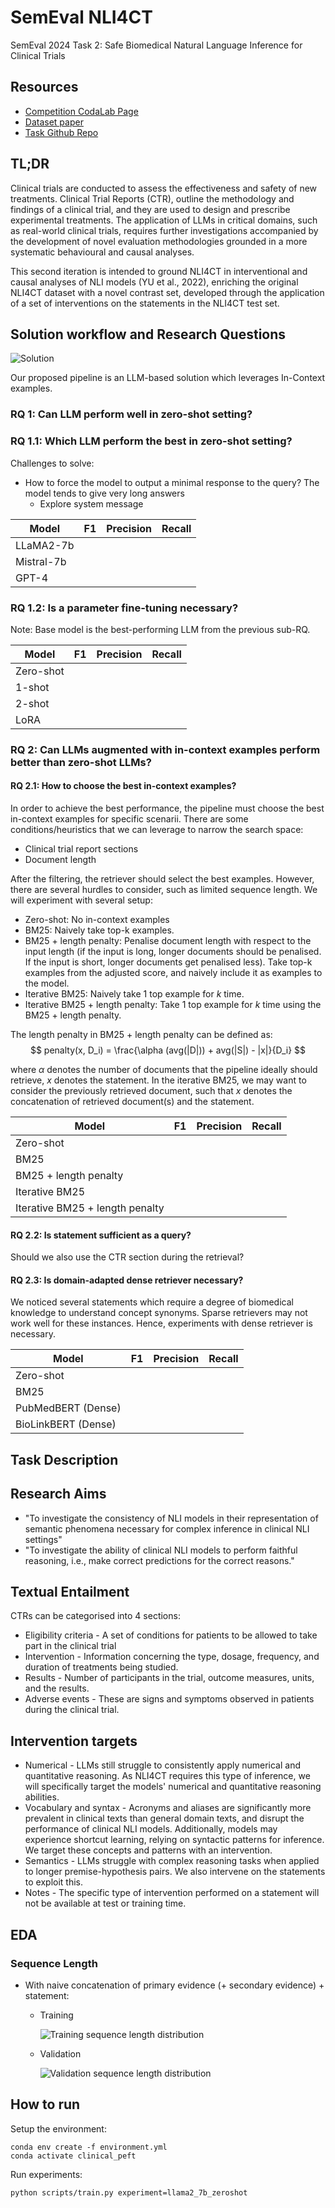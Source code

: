 # SemEval NLI4CT

SemEval 2024 Task 2: Safe Biomedical Natural Language Inference for Clinical Trials

## Resources

- [Competition CodaLab Page](https://codalab.lisn.upsaclay.fr/competitions/16190?secret_key=4863f655-9dd6-43f0-b710-f17cb67af607)
- [Dataset paper](https://arxiv.org/abs/2305.03598)
- [Task Github Repo](https://github.com/ai-systems/Task-2-SemEval-2024/tree/main)

## TL;DR

Clinical trials are conducted to assess the effectiveness and safety of new treatments.
Clinical Trial Reports (CTR), outline the methodology and findings of a clinical trial, and they are used to design and prescribe experimental treatments.
The application of LLMs in critical domains, such as real-world clinical trials, requires further investigations accompanied by the development of novel evaluation methodologies grounded in a more systematic behavioural and causal analyses.

This second iteration is intended to ground NLI4CT in interventional and causal analyses of NLI models (YU et al., 2022), enriching the original NLI4CT dataset with a novel contrast set, developed through the application of a set of interventions on the statements in the NLI4CT test set.

## Solution workflow and Research Questions

![Solution](docs/SemEval_NLI4CT_Solution.png)

Our proposed pipeline is an LLM-based solution which leverages In-Context examples.

### RQ 1: Can LLM perform well in zero-shot setting?

### RQ 1.1: Which LLM perform the best in zero-shot setting?

Challenges to solve:
- How to force the model to output a minimal response to the query? The model tends to give very long answers
  - Explore system message

| Model      | F1 | Precision | Recall |
| ---------- | -- | --------- | ------ |
| LLaMA2-7b  |    |           |        |
| Mistral-7b |    |           |        |
| GPT-4      |    |           |        |

### RQ 1.2: Is a parameter fine-tuning necessary?

Note: Base model is the best-performing LLM from the previous sub-RQ.

| Model      | F1 | Precision | Recall |
| ---------- | -- | --------- | ------ |
| Zero-shot  |    |           |        |
| 1-shot     |    |           |        |
| 2-shot     |    |           |        |
| LoRA       |    |           |        |

### RQ 2: Can LLMs augmented with in-context examples perform better than zero-shot LLMs?

#### RQ 2.1: How to choose the best in-context examples?

In order to achieve the best performance, the pipeline must choose the best in-context examples for specific scenarii.
There are some conditions/heuristics that we can leverage to narrow the search space:

- Clinical trial report sections
- Document length

After the filtering, the retriever should select the best examples.
However, there are several hurdles to consider, such as limited sequence length.
We will experiment with several setup:

- Zero-shot: No in-context examples
- BM25: Naively take top-k examples.
- BM25 + length penalty: Penalise document length with respect to the input length (if the input is long, longer documents should be penalised. If the input is short, longer documents get penalised less). Take top-k examples from the adjusted score, and naively include it as examples to the model.
- Iterative BM25: Naively take 1 top example for $k$ time.
- Iterative BM25 + length penalty: Take 1 top example for $k$ time using the BM25 + length penalty.

The length penalty in BM25 + length penalty can be defined as:
$$
penalty(x, D_i) = \frac{\alpha (avg(|D|)) + avg(|S|) - |x|}{D_i}
$$

where $\alpha$ denotes the number of documents that the pipeline ideally should retrieve, $x$ denotes the statement. In the iterative BM25, we may want to consider the previously retrieved document, such that $x$ denotes the concatenation of retrieved document(s) and the statement.


| Model                           | F1 | Precision | Recall |
| ------------------------------- | -- | --------- | ------ |
| Zero-shot                       |    |           |        |
| BM25                            |    |           |        |
| BM25 + length penalty           |    |           |        |
| Iterative BM25                  |    |           |        |
| Iterative BM25 + length penalty |    |           |        |

#### RQ 2.2: Is statement sufficient as a query?

Should we also use the CTR section during the retrieval?

#### RQ 2.3: Is domain-adapted dense retriever necessary?

We noticed several statements which require a degree of biomedical knowledge to understand concept synonyms.
Sparse retrievers may not work well for these instances.
Hence, experiments with dense retriever is necessary.

| Model                           | F1 | Precision | Recall |
| ------------------------------- | -- | --------- | ------ |
| Zero-shot                       |    |           |        |
| BM25                            |    |           |        |
| PubMedBERT (Dense)              |    |           |        |
| BioLinkBERT (Dense)             |    |           |        |

## Task Description

## Research Aims

- "To investigate the consistency of NLI models in their representation of semantic phenomena necessary for complex inference in clinical NLI settings"
- "To investigate the ability of clinical NLI models to perform faithful reasoning, i.e., make correct predictions for the correct reasons."

## Textual Entailment

CTRs can be categorised into 4 sections:
- Eligibility criteria - A set of conditions for patients to be allowed to take part in the clinical trial
- Intervention - Information concerning the type, dosage, frequency, and duration of treatments being studied.
- Results - Number of participants in the trial, outcome measures, units, and the results.
- Adverse events - These are signs and symptoms observed in patients during the clinical trial.

## Intervention targets

- Numerical - LLMs still struggle to consistently apply numerical and quantitative reasoning. As NLI4CT requires this type of inference, we will specifically target the models' numerical and quantitative reasoning abilities.
- Vocabulary and syntax - Acronyms and aliases are significantly more prevalent in clinical texts than general domain texts, and disrupt the performance of clinical NLI models. Additionally, models may experience shortcut learning, relying on syntactic patterns for inference. We target these concepts and patterns with an intervention.
- Semantics - LLMs struggle with complex reasoning tasks when applied to longer premise-hypothesis pairs. We also intervene on the statements to exploit this.
- Notes - The specific type of intervention performed on a statement will not be available at test or training time.

## EDA

### Sequence Length

- With naive concatenation of primary evidence (+ secondary evidence) + statement:
  - Training
    
    ![Training sequence length distribution](docs/train_seq_len_naive_concat.png)
  - Validation
    
    ![Validation sequence length distribution](docs/valid_seq_len_naive_concat.png)

## How to run

Setup the environment:

```
conda env create -f environment.yml
conda activate clinical_peft
```

Run experiments:

```bash
python scripts/train.py experiment=llama2_7b_zeroshot
```
